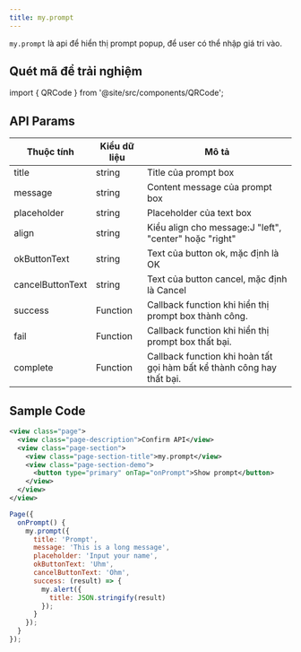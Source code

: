 ```yaml
---
title: my.prompt
---
```


`my.prompt` là api để hiển thị prompt popup, để user có thể nhập giá tri vào.

## Quét mã để trải nghiệm

import { QRCode } from '@site/src/components/QRCode';

<QRCode page="pages/api/prompt/index" />

## API Params

| Thuộc tính       | Kiểu dữ liệu | Mô tả                                                |
| ---------------- | ------------ | ---------------------------------------------------- |
| title            | string       |  Title của prompt box                                 |
| message          | string       | Content message của prompt box                       |
| placeholder      | string       | Placeholder của text box                             |
| align            | string       | Kiểu align cho message:J "left", "center" hoặc "right" |
| okButtonText     | string       | Text của button ok, mặc định là OK                   |
| cancelButtonText | string       | Text của button cancel, mặc định là Cancel           |
| success          | Function     | Callback function khi hiển thị prompt box thành công.|
| fail             | Function     | Callback function khi hiển thị prompt box thất bại.  |
| complete         | Function     | Callback function khi hoàn tất gọi hàm bất kể thành công hay thất bại.  |


## Sample Code

```xml title=index.txml
<view class="page">
  <view class="page-description">Confirm API</view>
  <view class="page-section">
    <view class="page-section-title">my.prompt</view>
    <view class="page-section-demo">
      <button type="primary" onTap="onPrompt">Show prompt</button>
    </view>
  </view>
</view>
```

```js title=index.js
Page({
  onPrompt() {
    my.prompt({
      title: 'Prompt',
      message: 'This is a long message',
      placeholder: 'Input your name',
      okButtonText: 'Uhm',
      cancelButtonText: 'Ohm',
      success: (result) => {
        my.alert({
          title: JSON.stringify(result)
        });
      }
    });
  }
});
```
